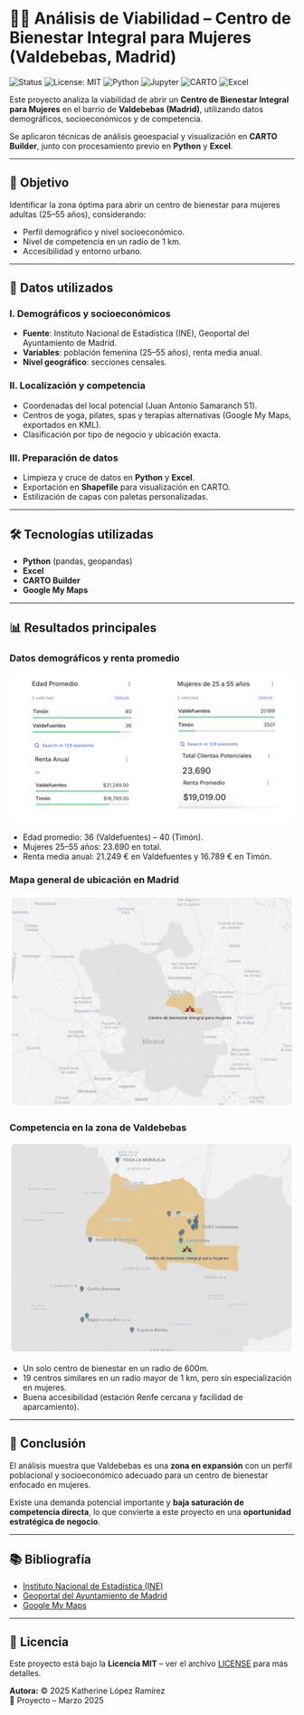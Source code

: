 # 🧘‍♀️ Análisis de Viabilidad – Centro de Bienestar Integral para Mujeres (Valdebebas, Madrid)

![Status](https://img.shields.io/badge/Status-Finalizado-brightgreen)
![License: MIT](https://img.shields.io/badge/License-MIT-blue.svg)
![Python](https://img.shields.io/badge/Python-3.9-yellow?logo=python)
![Jupyter](https://img.shields.io/badge/Jupyter-Notebook-orange?logo=jupyter)
![CARTO](https://img.shields.io/badge/CARTO-Builder-blue?logo=carto)
![Excel](https://img.shields.io/badge/Excel-Data%20Analysis-green?logo=microsoft-excel)

Este proyecto analiza la viabilidad de abrir un **Centro de Bienestar Integral para Mujeres** en el barrio de **Valdebebas (Madrid)**, utilizando datos demográficos, socioeconómicos y de competencia.  

Se aplicaron técnicas de análisis geoespacial y visualización en **CARTO Builder**, junto con procesamiento previo en **Python** y **Excel**.

---

## 🎯 Objetivo

Identificar la zona óptima para abrir un centro de bienestar para mujeres adultas (25–55 años), considerando:

- Perfil demográfico y nivel socioeconómico.  
- Nivel de competencia en un radio de 1 km.  
- Accesibilidad y entorno urbano.  

---

## 📂 Datos utilizados

### I. Demográficos y socioeconómicos
- **Fuente**: Instituto Nacional de Estadística (INE), Geoportal del Ayuntamiento de Madrid.  
- **Variables**: población femenina (25–55 años), renta media anual.  
- **Nivel geográfico**: secciones censales.  

### II. Localización y competencia
- Coordenadas del local potencial (Juan Antonio Samaranch 51).  
- Centros de yoga, pilates, spas y terapias alternativas (Google My Maps, exportados en KML).  
- Clasificación por tipo de negocio y ubicación exacta.  

### III. Preparación de datos
- Limpieza y cruce de datos en **Python** y **Excel**.  
- Exportación en **Shapefile** para visualización en CARTO.  
- Estilización de capas con paletas personalizadas.  

---

## 🛠️ Tecnologías utilizadas

- **Python** (pandas, geopandas)  
- **Excel**  
- **CARTO Builder**  
- **Google My Maps**  

---

## 📊 Resultados principales

### Datos demográficos y renta promedio
![Datos Valdefuentes y Timón](data/images/datos_valdefuentes_timon.png)

- Edad promedio: 36 (Valdefuentes) – 40 (Timón).  
- Mujeres 25–55 años: 23.690 en total.  
- Renta media anual: 21.249 € en Valdefuentes y 16.789 € en Timón.  

### Mapa general de ubicación en Madrid
![Mapa ubicación Valdebebas](data/images/mapa_valdebebas_ubicacion.png)

### Competencia en la zona de Valdebebas
![Mapa competencia Valdebebas](data/images/mapa_valdebebas_competencia.png)

- Un solo centro de bienestar en un radio de 600m.  
- 19 centros similares en un radio mayor de 1 km, pero sin especialización en mujeres.  
- Buena accesibilidad (estación Renfe cercana y facilidad de aparcamiento).  

---

## 📌 Conclusión

El análisis muestra que Valdebebas es una **zona en expansión** con un perfil poblacional y socioeconómico adecuado para un centro de bienestar enfocado en mujeres. 

Existe una demanda potencial importante y **baja saturación de competencia directa**, lo que convierte a este proyecto en una **oportunidad estratégica de negocio**.  

---

## 📚 Bibliografía

- [Instituto Nacional de Estadística (INE)](https://www.ine.es)  
- [Geoportal del Ayuntamiento de Madrid](https://geoportal.madrid.es)  
- [Google My Maps](https://www.google.com/maps)  

---

## 📄 Licencia  

Este proyecto está bajo la **Licencia MIT** – ver el archivo [LICENSE](LICENSE) para más detalles.  

**Autora:** © 2025 Katherine López Ramírez  
📅 Proyecto – Marzo 2025  
